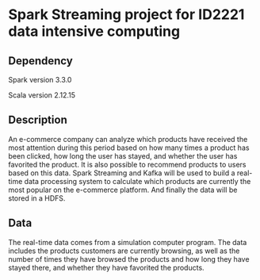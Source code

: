 # Spark Streaming project for ID2221 data intensive computing
## Dependency
Spark version 3.3.0

Scala version 2.12.15
## Description
An e-commerce company can analyze which products have received the most attention during this period based on how many times a product has been clicked, how long the user has stayed, and whether the user has favorited the product. It is also possible to recommend products to users based on this data. Spark Streaming and Kafka will be used to build a real-time data processing system to calculate which products are currently the most popular on the e-commerce platform. And finally the data will be stored in a HDFS.  
## Data
The real-time data comes from a simulation computer program. The data includes the products customers are currently browsing, as well as the number of times they have browsed the products and how long they have stayed there, and whether they have favorited the products. 
